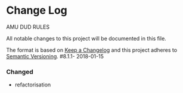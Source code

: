 # Change Log
AMU DUD RULES

All notable changes to this project will be documented in this file.

The format is based on [Keep a Changelog](http://keepachangelog.com/)
and this project adheres to [Semantic Versioning](http://semver.org/).
#8.1.1- 2018-01-15
### Changed
- refactorisation
